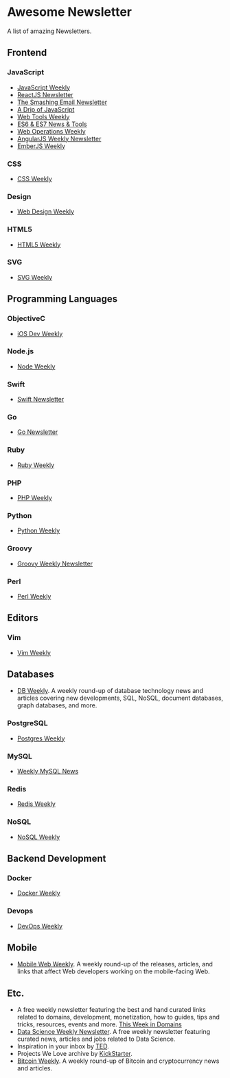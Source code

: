 # Awesome Newsletter

A list of amazing Newsletters.

## Frontend
### JavaScript
* [JavaScript Weekly](http://javascriptweekly.com/)
* [ReactJS Newsletter](http://reactjsnewsletter.com/)
* [The Smashing Email Newsletter](http://www.smashingmagazine.com/the-smashing-newsletter/)
* [A Drip of JavaScript](http://adripofjavascript.com/index.html)
* [Web Tools Weekly](http://webtoolsweekly.com/)
* [ES6 & ES7 News & Tools](http://esweekly.com/)
* [Web Operations Weekly](http://webopsweekly.com/)
* [AngularJS Weekly Newsletter](http://www.ng-newsletter.com/)
* [EmberJS Weekly](http://emberweekly.com/)

### CSS
* [CSS Weekly](http://css-weekly.com/)

### Design
* [Web Design Weekly](https://web-design-weekly.com/)

### HTML5
* [HTML5 Weekly](http://html5weekly.com/)

### SVG
* [SVG Weekly](https://tinyletter.com/svgweekly)

## Programming Languages
### ObjectiveC
* [iOS Dev Weekly](https://iosdevweekly.com/)

### Node.js
* [Node Weekly](http://nodeweekly.com/)

### Swift
* [Swift Newsletter](http://swiftweekly.com/)

### Go
* [Go Newsletter](http://golangweekly.com/)

### Ruby
* [Ruby Weekly](http://rubyweekly.com/)

### PHP
* [PHP Weekly](http://www.phpweekly.com/)

### Python
* [Python Weekly](http://www.pythonweekly.com/)

### Groovy
* [Groovy Weekly Newsletter](http://www.groovy-lang.org/groovy-weekly.html)

### Perl
* [Perl Weekly](http://perlweekly.com/)

## Editors
### Vim
* [Vim Weekly](http://www.vimweekly.com/)

## Databases
* [DB Weekly](http://dbweekly.com/). A weekly round-up of database technology news and articles covering new developments, SQL, NoSQL, document databases, graph databases, and more.

### PostgreSQL
* [Postgres Weekly](http://postgresweekly.com/)

### MySQL
* [Weekly MySQL News](http://mysqlnewsletter.com/)

### Redis
* [Redis Weekly](http://redisweekly.com/)

### NoSQL
* [NoSQL Weekly](http://www.nosqlweekly.com/)

## Backend Development
### Docker
* [Docker Weekly](https://www.docker.com/newsletter-subscription)

### Devops
* [DevOps Weekly](http://www.devopsweekly.com/)

## Mobile
* [Mobile Web Weekly](http://mobilewebweekly.co/). A weekly round-up of the releases, articles, and links that affect Web developers working on the mobile-facing Web.

## Etc.
* A free weekly newsletter featuring the best and hand curated links related to domains, development, monetization, how to guides, tips and tricks, resources, events and more. [This Week in Domains](http://www.thisweekindomains.com/)
* [Data Science Weekly Newsletter](http://www.datascienceweekly.org/). A free weekly newsletter featuring curated news, articles and jobs related to Data Science.
* Inspiration in your inbox by [TED](https://www.ted.com/newsletter).
* Projects We Love archive by [KickStarter](https://www.kickstarter.com/newsletters/weekly).
* [Bitcoin Weekly](http://bitcoinweekly.com/). A weekly round-up of Bitcoin and cryptocurrency news and articles.
